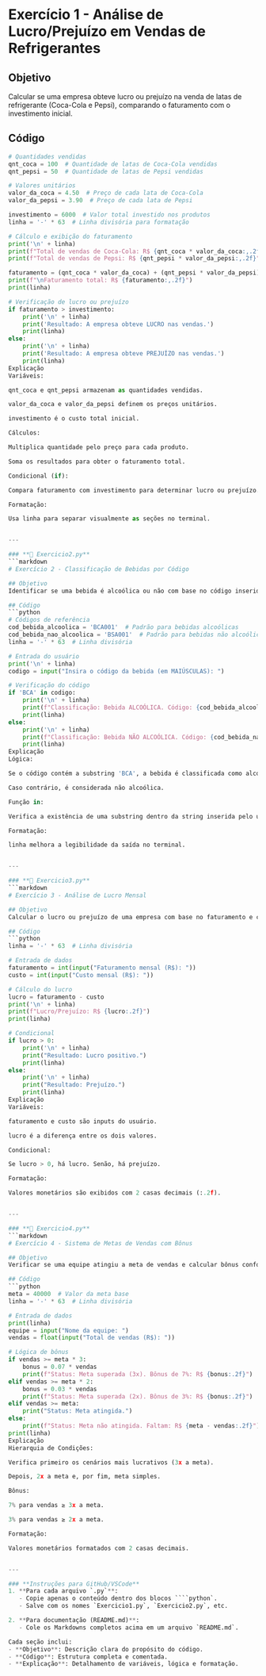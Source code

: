 # Exercício 1 - Análise de Lucro/Prejuízo em Vendas de Refrigerantes

## Objetivo
Calcular se uma empresa obteve lucro ou prejuízo na venda de latas de refrigerante (Coca-Cola e Pepsi), comparando o faturamento com o investimento inicial.

## Código
```python
# Quantidades vendidas
qnt_coca = 100  # Quantidade de latas de Coca-Cola vendidas
qnt_pepsi = 50  # Quantidade de latas de Pepsi vendidas

# Valores unitários
valor_da_coca = 4.50  # Preço de cada lata de Coca-Cola
valor_da_pepsi = 3.90  # Preço de cada lata de Pepsi

investimento = 6000  # Valor total investido nos produtos
linha = '-' * 63  # Linha divisória para formatação

# Cálculo e exibição do faturamento
print('\n' + linha)
print(f"Total de vendas de Coca-Cola: R$ {qnt_coca * valor_da_coca:,.2f}")
print(f"Total de vendas de Pepsi: R$ {qnt_pepsi * valor_da_pepsi:,.2f}")

faturamento = (qnt_coca * valor_da_coca) + (qnt_pepsi * valor_da_pepsi)
print(f"\nFaturamento total: R$ {faturamento:,.2f}")
print(linha)

# Verificação de lucro ou prejuízo
if faturamento > investimento:
    print('\n' + linha)
    print('Resultado: A empresa obteve LUCRO nas vendas.')
    print(linha)
else:
    print('\n' + linha)
    print('Resultado: A empresa obteve PREJUÍZO nas vendas.')
    print(linha)
Explicação
Variáveis:

qnt_coca e qnt_pepsi armazenam as quantidades vendidas.

valor_da_coca e valor_da_pepsi definem os preços unitários.

investimento é o custo total inicial.

Cálculos:

Multiplica quantidade pelo preço para cada produto.

Soma os resultados para obter o faturamento total.

Condicional (if):

Compara faturamento com investimento para determinar lucro ou prejuízo.

Formatação:

Usa linha para separar visualmente as seções no terminal.


---

### **📁 Exercicio2.py**  
```markdown
# Exercício 2 - Classificação de Bebidas por Código

## Objetivo
Identificar se uma bebida é alcoólica ou não com base no código inserido pelo usuário, utilizando a função `in` para verificar padrões.

## Código
```python
# Códigos de referência
cod_bebida_alcoolica = 'BCA001'  # Padrão para bebidas alcoólicas
cod_bebida_nao_alcoolica = 'BSA001'  # Padrão para bebidas não alcoólicas
linha = '-' * 63  # Linha divisória

# Entrada do usuário
print('\n' + linha)
codigo = input("Insira o código da bebida (em MAIÚSCULAS): ")

# Verificação do código
if 'BCA' in codigo:
    print('\n' + linha)
    print(f"Classificação: Bebida ALCOÓLICA. Código: {cod_bebida_alcoolica}")
    print(linha)
else:
    print('\n' + linha)
    print(f"Classificação: Bebida NÃO ALCOÓLICA. Código: {cod_bebida_nao_alcoolica}")
    print(linha)
Explicação
Lógica:

Se o código contém a substring 'BCA', a bebida é classificada como alcoólica.

Caso contrário, é considerada não alcoólica.

Função in:

Verifica a existência de uma substring dentro da string inserida pelo usuário.

Formatação:

linha melhora a legibilidade da saída no terminal.


---

### **📁 Exercicio3.py**  
```markdown
# Exercício 3 - Análise de Lucro Mensal

## Objetivo
Calcular o lucro ou prejuízo de uma empresa com base no faturamento e custos mensais.

## Código
```python
linha = '-' * 63  # Linha divisória

# Entrada de dados
faturamento = int(input("Faturamento mensal (R$): "))
custo = int(input("Custo mensal (R$): "))

# Cálculo do lucro
lucro = faturamento - custo
print('\n' + linha)
print(f"Lucro/Prejuízo: R$ {lucro:.2f}")
print(linha)

# Condicional
if lucro > 0:
    print('\n' + linha)
    print("Resultado: Lucro positivo.")
    print(linha)
else:
    print('\n' + linha)
    print("Resultado: Prejuízo.")
    print(linha)
Explicação
Variáveis:

faturamento e custo são inputs do usuário.

lucro é a diferença entre os dois valores.

Condicional:

Se lucro > 0, há lucro. Senão, há prejuízo.

Formatação:

Valores monetários são exibidos com 2 casas decimais (:.2f).


---

### **📁 Exercicio4.py**  
```markdown
# Exercício 4 - Sistema de Metas de Vendas com Bônus

## Objetivo
Verificar se uma equipe atingiu a meta de vendas e calcular bônus conforme o desempenho (2x ou 3x a meta).

## Código
```python
meta = 40000  # Valor da meta base
linha = '-' * 63  # Linha divisória

# Entrada de dados
print(linha)
equipe = input("Nome da equipe: ")
vendas = float(input("Total de vendas (R$): "))

# Lógica de bônus
if vendas >= meta * 3:
    bonus = 0.07 * vendas
    print(f"Status: Meta superada (3x). Bônus de 7%: R$ {bonus:.2f}")
elif vendas >= meta * 2:
    bonus = 0.03 * vendas
    print(f"Status: Meta superada (2x). Bônus de 3%: R$ {bonus:.2f}")
elif vendas >= meta:
    print("Status: Meta atingida.")
else:
    print(f"Status: Meta não atingida. Faltam: R$ {meta - vendas:.2f}")
print(linha)
Explicação
Hierarquia de Condições:

Verifica primeiro os cenários mais lucrativos (3x a meta).

Depois, 2x a meta e, por fim, meta simples.

Bônus:

7% para vendas ≥ 3x a meta.

3% para vendas ≥ 2x a meta.

Formatação:

Valores monetários formatados com 2 casas decimais.


---

### **Instruções para GitHub/VSCode**  
1. **Para cada arquivo `.py`**:  
   - Copie apenas o conteúdo dentro dos blocos ````python`.  
   - Salve com os nomes `Exercicio1.py`, `Exercicio2.py`, etc.  

2. **Para documentação (README.md)**:  
   - Cole os Markdowns completos acima em um arquivo `README.md`.  

Cada seção inclui:  
- **Objetivo**: Descrição clara do propósito do código.  
- **Código**: Estrutura completa e comentada.  
- **Explicação**: Detalhamento de variáveis, lógica e formatação.  
